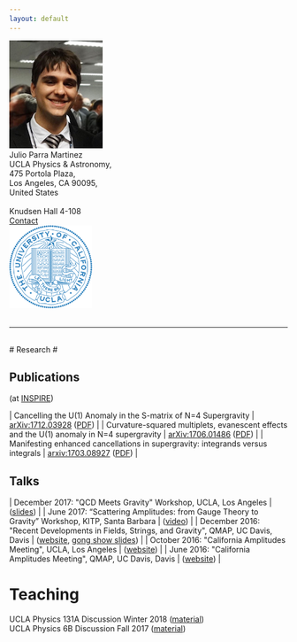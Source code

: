 ```yaml
---
layout: default
--- 
```

<div class="row">
<div class="col-3">
<img src="/images/Julio.jpg">  
</div>
<div class="col-4">
Julio Parra Martinez <br> 
UCLA Physics & Astronomy, <br> 
475 Portola Plaza,  <br>
Los Angeles, CA 90095, <br>
United States <br>
<br>
Knudsen Hall 4-108 <br>
<a href="/contact/index.html">Contact </a>
</div>
<div class="col-1">
</div>
<div class="col-4">
<img src="/images/UCLA_shield.png" style="width:150px;height:150px;">  
</div>
</div>
<br>

***
<br>
# Research #

## Publications ##
(at [INSPIRE](http://inspirehep.net/author/profile/J.Parra.Martinez.1))

| Cancelling the U(1) Anomaly in the S-matrix of N=4 Supergravity | [arXiv:1712.03928](https://arxiv.org/abs/1712.03928) ([PDF](http://arxiv.org/pdf/1712.03928.pdf)) |
| Curvature-squared multiplets, evanescent effects and the U(1) anomaly in N=4 supergravity | [arXiv:1706.01486](https://arxiv.org/abs/1706.01486) ([PDF](https://arxiv.org/pdf/1706.01486.pdf)) |
| Manifesting enhanced cancellations in supergravity: integrands versus integrals | [arxiv:1703.08927](https://arxiv.org/abs/1703.08927) ([PDF](https://arxiv.org/pdf/1703.08927.pdf)) |

## Talks ##

| December 2017: "QCD Meets Gravity" Workshop, UCLA, Los Angeles | ([slides](http://bhaumik-institute.physics.ucla.edu/Cancellation%20of%20anomalous%20amplitudes%20in%20N=4%20supergravity.pdf)) |
| June 2017: “Scattering Amplitudes: from Gauge Theory to Gravity” Workshop, KITP, Santa Barbara | ([video](http://online.itp.ucsb.edu/online/scamp17/parramartinez)) |
| December 2016: "Recent Developments in Fields, Strings, and Gravity", QMAP, UC Davis, Davis | ([website](http://qmap.ucdavis.edu/events/events-past-events/fsg2016/events-fsg2016-program), [gong show slides]()) |
| October 2016: "California Amplitudes Meeting", UCLA, Los Angeles | ([website](http://bhaumik-institute.physics.ucla.edu/amplitudes-workshop-schedule.html)) |
| June 2016: "California Amplitudes Meeting", QMAP, UC Davis, Davis  | ([website](http://qmap.ucdavis.edu/events/events-past-events/amplitudes-meeting)) |
# Teaching #

UCLA Physics 131A Discussion Winter 2018 ([material](https://ccle.ucla.edu/course/view/18W-PHYSICS131-1))  
UCLA Physics 6B Discussion Fall 2017 ([material](https://ccle.ucla.edu/course/view/17F-PHYSICS6B-1))

